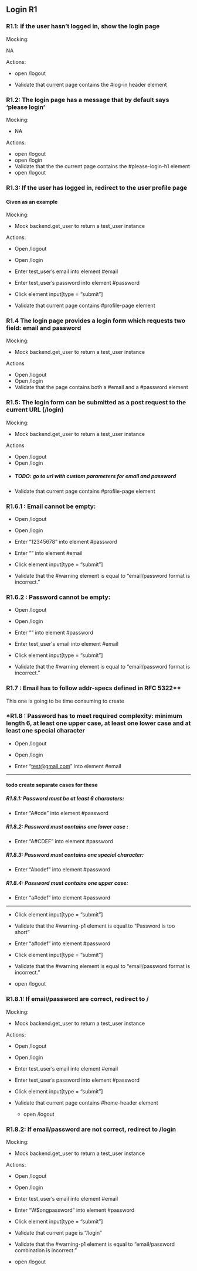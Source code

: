 ##  Login R1


### R1.1: if the user hasn’t logged in, show the login page


Mocking:

NA

Actions:

- open /logout

- Validate that current page contains the #log-in header element



### R1.2: The login page has a message that by default says ‘please login’


Mocking:

- NA

 Actions:

- open /logout
- open /login
- Validate that the the current page contains the #please-login-h1 element
- open /logout



### R1.3: If the user has logged in, redirect to the user profile page
#### Given as an example

Mocking:

- Mock backend.get_user to return a test_user instance


Actions:

- Open /logout

- Open /login

- Enter test_user’s email into element #email

- Enter test_user’s password into element #password

- Click element input[type = “submit”]

- Validate that current page contains #profile-page element



### R1.4 The login page provides a login form which requests two field: email and password

 Mocking:
- Mock backend.get_user to return a test_user instance

Actions
- Open /logout
- Open /login
- Validate that the page contains both a #email and a #password element



### R1.5: The login form can be submitted as a post request to the current URL (/login)

Mocking:
- Mock backend.get_user to return a test_user instance

Actions
- Open /logout
- Open /login
-  ##### TODO: go to url with custom parameters for email and password
- Validate that current page contains #profile-page element



### R1.6.1 : Email cannot be empty:

- Open /logout

- Open /login

- Enter “12345678” into element #password

- Enter “” into element #email

- Click element input[type = “submit”]

- Validate that the #warning element is equal to “email/password format is incorrect.”



### R1.6.2 : Password cannot be empty:

 - Open /logout

- Open /login

- Enter “” into element #password

- Enter test_user's email into element #email

- Click element input[type = “submit”]

- Validate that the #warning element is equal to “email/password format is incorrect.”


### R1.7 : Email has to follow addr-specs defined in RFC 5322**

This one is going to be time consuming to create



### *R1.8 : Password has to meet required complexity: minimum length 6, at least one upper case, at least one lower case and at least one special character 


- Open /logout

- Open /login

- Enter “test@gmail.com” into element #email
-----------
#### todo create separate cases for these
##### **R1.8.1**: Password must be at least 6 characters:
- Enter “A#cde” into element #password
##### **R1.8.2**: Password must contains one lower case :
- Enter “A#CDEF” into element #password
##### **R1.8.3**: Password must contains one special character:
- Enter “Abcdef” into element #password
##### **R1.8.4**: Password must contains one upper case:
- Enter “a#cdef” into element #password

----
- Click element input[type = “submit”]

- Validate that the #warning-p1 element is equal to “Password is too short”

- Enter “a#cdef” into element #password

- Click element input[type = “submit”]

- Validate that the #warning element is equal to “email/password format is incorrect.”

- open /logout

### R1.8.1: If email/password are correct, redirect to / 

Mocking:

- Mock backend.get_user to return a test_user instance

Actions:

- Open /logout

- Open /login

- Enter test_user’s email into element #email

- Enter test_user’s password into element #password

- Click element input[type = “submit”]

- Validate that current page contains #home-header element

  - open /logout

### R1.8.2: If email/password are not correct, redirect to /login 


Mocking:

- Mock backend.get_user to return a test_user instance


Actions:

- Open /logout

- Open /login

- Enter test_user’s email into element #email

- Enter “W$ongpassword” into element #password

- Click element input[type = “submit”]

- Validate that current page is “/login”

- Validate that the #warning-p1 element is equal to “email/password combination is incorrect.”
- open /logout
